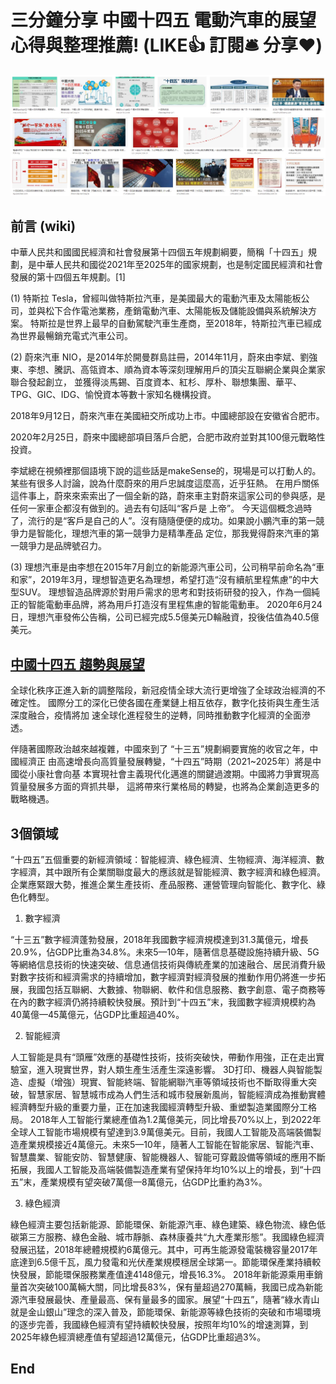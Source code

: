 # 三分鐘分享 中國十四五 電動汽車的展望 心得與整理推薦! (LIKE👍 訂閱🛎 分享❤️)

![f1](https://github.com/HCH1/blog/blob/master/fig/stock2aa.JPG)

## 前言 (wiki) 

中華人民共和國國民經濟和社會發展第十四個五年規劃綱要，簡稱「十四五」規劃，是中華人民共和國從2021年至2025年的國家規劃，也是制定國民經濟和社會發展的第十四個五年規劃。[1]

(1)
特斯拉 Tesla，曾經叫做特斯拉汽車，是美國最大的電動汽車及太陽能板公司，並與松下合作電池業務，產銷電動汽車、太陽能板及儲能設備與系統解決方案。
特斯拉是世界上最早的自動駕駛汽車生產商，至2018年，特斯拉汽車已經成為世界最暢銷充電式汽車公司。


(2)
蔚來汽車 NIO，是2014年於開曼群島註冊，2014年11月，蔚來由李斌、劉強東、李想、騰訊、高瓴資本、順為資本等深刻理解用戶的頂尖互聯網企業與企業家聯合發起創立，
並獲得淡馬錫、百度資本、紅杉、厚朴、聯想集團、華平、TPG、GIC、IDG、愉悅資本等數十家知名機構投資。

2018年9月12日，蔚來汽車在美國紐交所成功上市。中國總部設在安徽省合肥市。

2020年2月25日，蔚來中國總部項目落戶合肥，合肥市政府並對其100億元戰略性投資。


李斌總在視頻裡那個語境下說的這些話是makeSense的，現場是可以打動人的。某些有很多人討論，說為什麼蔚來的用戶忠誠度這麼高，近乎狂熱。 
在用戶關係這件事上，蔚來來索索出了一個全新的路，蔚來車主對蔚來這家公司的參與感，是任何一家車企都沒有做到的。過去有句話叫“客戶是 上帝”。
今天這個概念過時了，流行的是“客戶是自己的人”。沒有隨隨便便的成功。如果說小鵬汽車的第一競爭力是智能化，理想汽車的第一競爭力是精準產品 定位，那我覺得蔚來汽車的第一競爭力是品牌號召力。


(3)
理想汽車是由李想在2015年7月創立的新能源汽車公司，公司稍早前命名為“車和家”，2019年3月，理想智造更名為理想，希望打造“沒有續航里程焦慮”的中大型SUV。
理想智造品牌源於對用戶需求的思考和對技術研發的投入，作為一個純正的智能電動車品牌，將為用戶打造沒有里程焦慮的智能電動車。 
2020年6月24日，理想汽車發佈公告稱，公司已經完成5.5億美元D輪融資，投後估值為40.5億美元。


## [中國十四五 趨勢與展望](https://www2.deloitte.com/content/dam/Deloitte/cn/Documents/ser-soe-br/deloitte-cn-fourteenth-five-year-plan-report-zh-200521.pdf)

全球化秩序正進入新的調整階段，新冠疫情全球大流行更增強了全球政治經濟的不確定性。
國際分工的深化已使各國在產業鏈上相互依存，數字化技術與生產生活深度融合，疫情將加
速全球化進程發生的逆轉，同時推動數字化經濟的全面滲透。

伴隨著國際政治越來越複雜，中國來到了 “十三五”規劃綱要實施的收官之年，中國經濟正
由高速增長向高質量發展轉變，“十四五”時期（2021~2025年）將是中國從小康社會向基
本實現社會主義現代化邁進的關鍵過渡期。中國將力爭實現高質量發展多方面的齊抓共舉，
這將帶來行業格局的轉變，也將為企業創造更多的戰略機遇。

## 3個領域

“十四五”五個重要的新經濟領域：智能經濟、綠色經濟、生物經濟、海洋經濟、數字經濟，其中跟所有企業關聯度最大的應該就是智能經濟、數字經濟和綠色經濟。企業應緊跟大勢，推進企業生產技術、產品服務、運營管理向智能化、數字化、綠色化轉型。

1. 數字經濟

“十三五”數字經濟蓬勃發展，2018年我國數字經濟規模達到31.3萬億元，增長20.9%，佔GDP比重為34.8%。未來5—10年，隨著信息基礎設施持續升級、5G等網絡信息技術的快速突破、信息通信技術與傳統產業的加速融合、居民消費升級對數字技術和經濟需求的持續增加，數字經濟對經濟發展的推動作用仍將進一步拓展，我國包括互聯網、大數據、物聯網、軟件和信息服務、數字創意、電子商務等在內的數字經濟仍將持續較快發展。預計到“十四五”末，我國數字經濟規模約為40萬億—45萬億元，佔GDP比重超過40%。

2. 智能經濟

人工智能是具有“頭雁”效應的基礎性技術，技術突破快，帶動作用強，正在走出實驗室，進入現實世界，對人類生產生活產生深遠影響。 3D打印、機器人與智能製造、虛擬（增強）現實、智能終端、智能網聯汽車等領域技術也不斷取得重大突破，智慧家居、智慧城市成為人們生活和城市發展新風尚，智能經濟成為推動實體經濟轉型升級的重要力量，正在加速我國經濟轉型升級、重塑製造業國際分工格局。 2018年人工智能行業總產值為1.2萬億美元，同比增長70%以上，到2022年全球人工智能市場規模有望達到3.9萬億美元。目前，我國人工智能及高端裝備製造產業規模接近4萬億元。未來5—10年，隨著人工智能在智能家居、智能汽車、智慧農業、智能安防、智慧健康、智能機器人、智能可穿戴設備等領域的應用不斷拓展，我國人工智能及高端裝備製造產業有望保持年均10%以上的增長，到“十四五”末，產業規模有望突破7萬億—8萬億元，佔GDP比重約為3%。

3. 綠色經濟

綠色經濟主要包括新能源、節能環保、新能源汽車、綠色建築、綠色物流、綠色低碳第三方服務、綠色金融、城市靜脈、森林康養共“九大產業形態”。我國綠色經濟發展迅猛，2018年總體規模約6萬億元。其中，可再生能源發電裝機容量2017年底達到6.5億千瓦，風力發電和光伏產業規模穩居全球第一。節能環保產業持續較快發展，節能環保服務業產值達4148億元，增長16.3%。 2018年新能源乘用車銷量首次突破100萬輛大關，同比增長83%，保有量超過270萬輛，我國已成為新能源汽車發展最快、產量最高、保有量最多的國家。展望“十四五”，隨著“綠水青山就是金山銀山”理念的深入普及，節能環保、新能源等綠色技術的突破和市場環境的逐步完善，我國綠色經濟有望持續較快發展，按照年均10%的增速測算，到2025年綠色經濟總產值有望超過12萬億元，佔GDP比重超過3%。




## End
